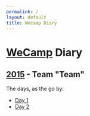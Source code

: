 ```yaml
---
permalink: /
layout: default
title: Wecamp Diary
---
```


# [WeCamp] Diary

## [2015](./2015/) - Team "Team"

The days, as the go by:

- [Day 1](./2015/day-one/)
- [Day 2](./2015/day-two/)

[WeCamp]: http://weca.mp/
